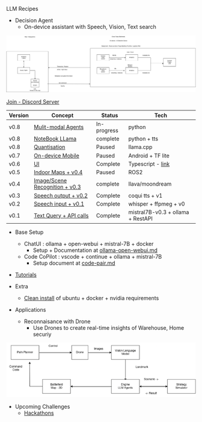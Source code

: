 LLM Recipes

- Decision Agent
    - On-device assistant with Speech, Vision, Text search
 
 ![Decision Engine](python/aquila/data/aquila-workflow.drawio.png)
 

[Join - Discord Server](https://discord.gg/h8ygUwvw)


| Version |Concept | Status | Tech |
|---|---|---|---|
|v0.8| [Mulit-modal Agents](python/aquila/agents/) | In-progress | python | 
|v0.8| [NoteBook LLama](python/notebooklm) | complete | python + tts  | 
|v0.8| [Quantisation](tutorial/llama.cpp/) | Paused | llama.cpp  | 
|v0.7| [On-device Mobile](tutorial/android/) | Paused | Android + TF lite  | 
|v0.6| [UI](UI) | Complete | Typescript -  [link](https://sanjeevini.me) | 
|v0.5| [Indoor Maps + v0.4](python/reconaissance/reconaissance.py) | Paused | ROS2  | 
|v0.4| [Image/Scene Recognition + v0.3](python/assistant/vision_query.py) | complete | llava/moondream | 
|v0.3| [Speech output + v0.2](python/assistant/speech-to-speech-inference.py) | Complete | coqui tts + v1 | 
|v0.2| [Speech input + v0.1](python/assistant/voice_api_interface.py) | Complete | whisper + ffpmeg + v0 |
|v0.1| [Text Query + API calls](python/assistant/api_interface.py)| Complete | mistral7B-v0.3 + ollama + RestAPI| 

- Base Setup
    - ChatUI  : ollama + open-webui + mistral-7B + docker
        - Setup + Documentation at [ollama-open-webui.md](docs/ollama-open-webui.md)
    - Code CoPilot : vscode + continue + ollama + mistral-7B
        - Setup document at [code-pair.md](docs/code-pair.md)

- [Tutorials](docs/tutorials.md)

- Extra 
    - [Clean install](docs/clean-ubuntu-setup.md) of ubuntu + docker + nvidia requirements

- Applications 
    - Reconnaisance with Drone
        - Use Drones to create real-time insights of Warehouse, Home securiy


!["Reconassiance"](python/reconaissance/reconaissance.drawio.png "Reconaissance")

- Upcoming Challenges
    - [Hackathons](docs/hackathons.md)